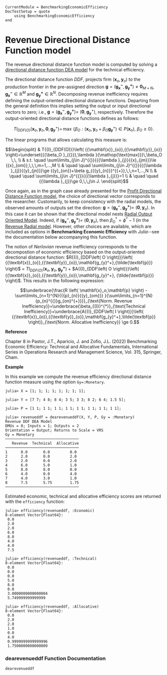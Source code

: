 ```@meta
CurrentModule = BenchmarkingEconomicEfficiency
DocTestSetup = quote
    using BenchmarkingEconomicEfficiency
end
```

# Revenue Directional Distance Function model

The revenue directional distance function model is computed by solving a [directional distance function DEA model](https://javierbarbero.github.io/DataEnvelopmentAnalysis.jl/stable/technical/directional/) for the technical efficiency.

The directional distance function *DDF*, projects firm $\left( {{\mathbf{x}_o,\mathbf{y}_{o}}} \right)$ to the production frontier 
in the pre-assigned direction $\mathbf{g}= {\left({{\mathbf{g_{x}^-},\mathbf{g^{+}_y}}} \right)\neq\mathbf{0}_{M+N}}$, $\mathbf{g^{-}_{x}}\mathbb{\in R}^M$ and $\mathbf{g^+_{y}}\mathbb{\in R}^N$. Decomposing  revenue inefficiency requires defining the output-oriented directional distance functions. Departing from the general definition this implies setting the output or input directional vectors to zero; i.e., $\mathbf{g}= \left({{\mathbf{g_{x}^-}},{\mathbf{g_{y}^+}}} \right)=\:$$\left({{\textbf{0},\textbf{g}_{\textbf{y}}^+}} \right)$, respectively. Therefore the output-oriented directional distance functions defines as follows:

```math
T{{I}_{DDF(O)}}\left( {{\textbf{x}}_{o}},{{\textbf{y}}_{o}}, \textbf{0},\textbf{g}_{\textbf{y}}^{{+}} \right)=\,\max \,\left\{ \beta_O :\left( {{\textbf{x}}_{o}},{{\textbf{y}}_{o}}+{{\beta_O}}\textbf{g}_{\textbf{y}}^{{+}} \right)\in P(\textbf{x}_o),\ {{\beta_O}}\ge 0 \right\}.
```

The linear programs that allows calculating this measure is: 

```math
\begin{split}
& T{{I}_{DDF(O)}}\left( {{\mathbf{x}}_{o}},{{\mathbf{y}}_{o}} \right)=\underset{{{\beta_O }_{{}}},\lambda }{\mathop{\text{max}}}\,\beta_O \,\,   \\ 
& s.t. \quad \sum\limits_{j\in J}^{{}}{{{\lambda }_{j}}{{x}_{jm}}}\le {{x}_{om}},\,\,\,m=1,...,M  \\ 
& \quad \quad \sum\limits_{j\in J}^{{}}{{{\lambda }_{j}}{{y}_{jn}}}\ge {{y}_{on}}+\beta g_{{{y}_{n}}}^{{+}},\,\,n=1,...,N  \\ 
& \quad \quad \sum\limits_{j\in J}^{{}}{{{\lambda }_{j}}}=1  \\ 
& \quad \quad {{\lambda }_{j}}\ge 0,\,\,j\in J. 
\end{split}
```

Once again, as in the graph case already presented for the [Profit Directional Distance Function model](@ref), the choice of directional vector corresponds to the
researcher. Customarily, to keep consistency with the radial models, the observed amounts of outputs set the direction:
$\mathbf{g}= \left({{\mathbf{g_{x}^-}},{\mathbf{g_{y}^+}}} \right)=\:$$\left({\textbf{0},{\mathbf{y}_o}}\right)$. In this case it can be shown that the directional
model nests  [Radial Output Oriented Model](https://javierbarbero.github.io/DataEnvelopmentAnalysis.jl/stable/technical/radial/#Radial-Output-Oriented-Model). Indeed, if
$\left({{\mathbf{g_{x}^-},\mathbf{g^+_y}}} \right)=\:\left( {\mathbf{0},{\mathbf{y}_o}} \right)$, then $\beta_O^{*}=\phi^*-1$ (in the [Revenue Radial model](@ref).
However, other choices are available, which are included as options in **Benchmarking Economic Efficiency** with *Julia*--see the documentation below accompanying this function.       

The notion of *Nerlovian* revenue inefficiency corresponds to the decompostion of economic efficiency based on the output-oriented directional distance function: $R{{I}_{DDF\left( O \right)}}\left( {{\textbf{x}}_{o}},{{\textbf{y}}_{o}},\mathbf{g_{y}^+},{\tilde{\textbf{p}}} \right)$ = $T{{I}_{DDF\left( O \right)}}\left( {{\textbf{x}}_{o}},{{\textbf{y}}_{o},\mathbf{g_{y}^+}} \right)$ + $A{{I}_{DDF\left( O \right)}}\left( {{\textbf{x}}_{o}},{{\textbf{y}}_{o}},\mathbf{g_{y}^+}, {\tilde{\textbf{p}}} \right)$. This results in the following expression: 

```math
\underbrace{\frac{R \left( \mathbf{x}_o,\mathbf{p} \right) - \sum\limits_{n=1}^{N}{{{p}_{n}}{{y}_{om}}} }{\sum\limits_{n=1}^{N}{p_{n}^{{}}g_{on}^{+}}}}_{\text{Norm. Revenue Inefficiency}}=\underbrace{\beta_{{I}}^{*}}_{\text{Technical Inefficiency}}+\underbrace{A{{I}_{DDF\left( I \right)}}\left( {{\textbf{x}}_{o}},{{\textbf{y}}_{o}},\mathbf{g_{y}^+},\tilde{\textbf{p}} \right)}_{\text{Norm. Allocative Inefficiency}} \ge 0.
```
**Reference**

Chapter 8 in Pastor, J.T., Aparicio, J. and Zofío, J.L. (2022) Benchmarking Economic Efficiency: Technical and Allocative Fundamentals, International Series in Operations Research and Management Science, Vol. 315,  Springer, Cham. 

**Example**

In this example we compute the revenue efficiency directional distance function measure using the option `Gy=:Monetary`.
```jldoctest 1
julia> X = [1; 1; 1; 1; 1; 1; 1; 1];

julia> Y = [7 7; 4 8; 8 4; 3 5; 3 3; 8 2; 6 4; 1.5 5];

julia> P = [1 1; 1 1; 1 1; 1 1; 1 1; 1 1; 1 1; 1 1];

julia> revenueddf = dearevenueddf(X, Y, P, Gy = :Monetary)
Revenue DDF DEA Model 
DMUs = 8; Inputs = 1; Outputs = 2
Orientation = Output; Returns to Scale = VRS
Gy = Monetary
─────────────────────────────────
   Revenue  Technical  Allocative
─────────────────────────────────
1      0.0       0.0         0.0
2      2.0       0.0         2.0
3      2.0       0.0         2.0
4      6.0       5.0         1.0
5      8.0       8.0         0.0
6      4.0       0.0         4.0
7      4.0       3.0         1.0
8      7.5       5.75        1.75
─────────────────────────────────
```

Estimated economic, technical and allocative efficiency scores are returned with the `efficiency` function:
```jldoctest 1
julia> efficiency(revenueddf, :Economic)
8-element Vector{Float64}:
 0.0
 2.0
 2.0
 6.0
 8.0
 4.0
 4.0
 7.5

julia> efficiency(revenueddf, :Technical)
8-element Vector{Float64}:
 0.0
 0.0
 0.0
 5.0
 8.0
 0.0
 3.0000000000000004
 5.749999999999999

julia> efficiency(revenueddf, :Allocative)
8-element Vector{Float64}:
 0.0
 2.0
 2.0
 1.0
 0.0
 4.0
 0.9999999999999996
 1.7500000000000009
```

### dearevenueddf Function Documentation

```@docs
dearevenueddf
```

